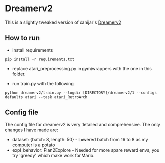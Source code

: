 # Dreamerv2

This is a slightly tweaked version of danijar's [Dreamerv2](https://github.com/danijar/dreamerv2)

## How to run

- install requirements
```
pip install -r requirements.txt
```

- replace atari_preprocessing.py in gym\wrappers with the one in this folder.

- run train.py with the following
```
python dreamerv2/train.py --logdir [DIRECTORY]/dreamerv2/1 --configs defaults atari --task atari_RetroArch
```

## Config file

The config file for dreamerv2 is very detailed and comprehensive. The only changes I have made are:

- dataset: {batch: 8, length: 50} - Lowered batch from 16 to 8 as my computer is a potato
- expl_behavior: Plan2Explore - Needed for more spare reward envs, you try 'greedy' which make work for Mario.

